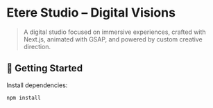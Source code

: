 # Etere Studio – Digital Visions

> A digital studio focused on immersive experiences, crafted with Next.js, animated with GSAP, and powered by custom creative direction.

## 🚀 Getting Started

Install dependencies:

```bash
npm install